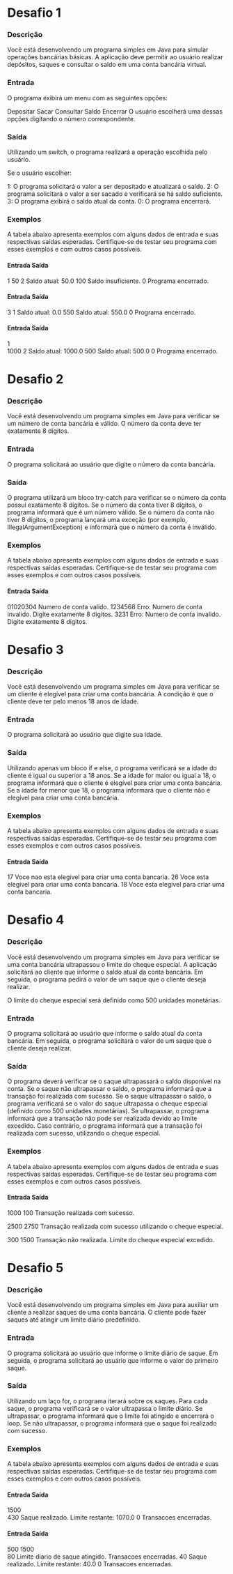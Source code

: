 # Desafio 1
### Descrição

Você está desenvolvendo um programa simples em Java para simular operações bancárias básicas. A aplicação deve permitir ao usuário realizar depósitos, saques e consultar o saldo em uma conta bancária virtual.

### Entrada
O programa exibirá um menu com as seguintes opções:

Depositar
Sacar
Consultar Saldo
Encerrar
O usuário escolherá uma dessas opções digitando o número correspondente.

### Saída
Utilizando um switch, o programa realizará a operação escolhida pelo usuário.

Se o usuário escolher:

1: O programa solicitará o valor a ser depositado e atualizará o saldo.
2: O programa solicitará o valor a ser sacado e verificará se há saldo suficiente.
3: O programa exibirá o saldo atual da conta.
0: O programa encerrará.

### Exemplos
A tabela abaixo apresenta exemplos com alguns dados de entrada e suas respectivas saídas esperadas. Certifique-se de testar seu programa com esses exemplos e com outros casos possíveis.

#### Entrada	         Saída
1
50
2            Saldo atual: 50.0
100          Saldo insuficiente.
0	           Programa encerrado.

#### Entrada          Saída
3 
1             Saldo atual: 0.0
550           Saldo atual: 550.0
0	            Programa encerrado.

#### Entrada          Saída 
1             
1000
2           Saldo atual: 1000.0
500         Saldo atual: 500.0
0	          Programa encerrado.



# Desafio 2

### Descrição
Você está desenvolvendo um programa simples em Java para verificar se um número de conta bancária é válido. O número da conta deve ter exatamente 8 dígitos.

### Entrada
O programa solicitará ao usuário que digite o número da conta bancária.

### Saída
O programa utilizará um bloco try-catch para verificar se o número da conta possui exatamente 8 dígitos.
Se o número da conta tiver 8 dígitos, o programa informará que é um número válido.
Se o número da conta não tiver 8 dígitos, o programa lançará uma exceção (por exemplo, IllegalArgumentException) e informará que o número da conta é inválido.

### Exemplos
A tabela abaixo apresenta exemplos com alguns dados de entrada e suas respectivas saídas esperadas. Certifique-se de testar seu programa com esses exemplos e com outros casos possíveis.

#### Entrada              Saída
01020304	   Numero de conta valido.
1234568	     Erro: Numero de conta invalido. Digite exatamente 8 digitos.
3231	       Erro: Numero de conta invalido. Digite exatamente 8 digitos.


# Desafio 3

### Descrição
Você está desenvolvendo um programa simples em Java para verificar se um cliente é elegível para criar uma conta bancária. A condição é que o cliente deve ter pelo menos 18 anos de idade.

### Entrada
O programa solicitará ao usuário que digite sua idade.

### Saída
Utilizando apenas um bloco if e else, o programa verificará se a idade do cliente é igual ou superior a 18 anos.
Se a idade for maior ou igual a 18, o programa informará que o cliente é elegível para criar uma conta bancária.
Se a idade for menor que 18, o programa informará que o cliente não é elegível para criar uma conta bancária.

### Exemplos
A tabela abaixo apresenta exemplos com alguns dados de entrada e suas respectivas saídas esperadas. Certifique-se de testar seu programa com esses exemplos e com outros casos possíveis.

#### Entrada	                        Saída
17	          Voce nao esta elegivel para criar uma conta bancaria.
26	          Voce esta elegivel para criar uma conta bancaria.
18	          Voce esta elegivel para criar uma conta bancaria.


# Desafio 4

### Descrição
Você está desenvolvendo um programa simples em Java para verificar se uma conta bancária ultrapassou o limite do cheque especial. A aplicação solicitará ao cliente que informe o saldo atual da conta bancária. Em seguida, o programa pedirá o valor de um saque que o cliente deseja realizar.

O limite do cheque especial será definido como 500 unidades monetárias.

### Entrada
O programa solicitará ao usuário que informe o saldo atual da conta bancária.
Em seguida, o programa solicitará o valor de um saque que o cliente deseja realizar.

### Saída
O programa deverá verificar se o saque ultrapassará o saldo disponível na conta.
Se o saque não ultrapassar o saldo, o programa informará que a transação foi realizada com sucesso.
Se o saque ultrapassar o saldo, o programa verificará se o valor do saque ultrapassa o cheque especial (definido como 500 unidades monetárias).
Se ultrapassar, o programa informará que a transação não pode ser realizada devido ao limite excedido.
Caso contrário, o programa informará que a transação foi realizada com sucesso, utilizando o cheque especial.

### Exemplos
A tabela abaixo apresenta exemplos com alguns dados de entrada e suas respectivas saídas esperadas. Certifique-se de testar seu programa com esses exemplos e com outros casos possíveis.

#### Entrada                	   Saída
1000
100	           Transação realizada com sucesso.

2500 
2750	         Transação realizada com sucesso utilizando o cheque especial.

300
1500	         Transação não realizada. Limite do cheque especial excedido.


# Desafio 5

### Descrição
Você está desenvolvendo um programa simples em Java para auxiliar um cliente a realizar saques de uma conta bancária. O cliente pode fazer saques até atingir um limite diário predefinido.

### Entrada
O programa solicitará ao usuário que informe o limite diário de saque.
Em seguida, o programa solicitará ao usuário que informe o valor do primeiro saque.

### Saída
Utilizando um laço for, o programa iterará sobre os saques.
Para cada saque, o programa verificará se o valor ultrapassa o limite diário.
Se ultrapassar, o programa informará que o limite foi atingido e encerrará o loop.
Se não ultrapassar, o programa informará que o saque foi realizado com sucesso.

### Exemplos
A tabela abaixo apresenta exemplos com alguns dados de entrada e suas respectivas saídas esperadas. Certifique-se de testar seu programa com esses exemplos e com outros casos possíveis.

#### Entrada	               Saída
1500            
430             Saque realizado. Limite restante: 1070.0
0	              Transacoes encerradas.

#### Entrada	               Saída
500
1500	
80    Limite diario de saque atingido. Transacoes encerradas.
40    Saque realizado. Limite restante: 40.0
0	    Transacoes encerradas.
